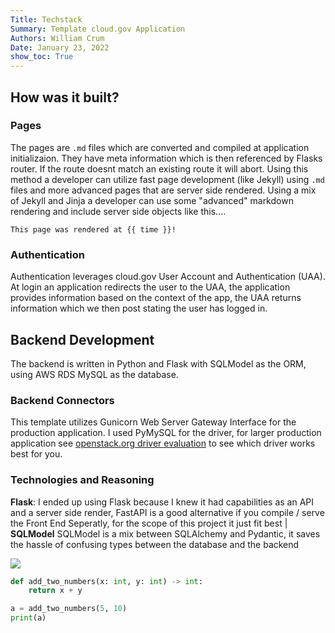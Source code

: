 ```yaml
---
Title: Techstack
Summary: Template cloud.gov Application
Authors: William Crum
Date: January 23, 2022
show_toc: True
---
```

## How was it built?

### Pages
The pages are `.md` files which are converted and compiled at application initializaion. They have meta information which is then referenced by Flasks router. If the route doesnt match an existing route it will abort. Using this method a developer can utilize fast page development (like Jekyll) using `.md` files and more advanced pages that are server side rendered. Using a mix of Jekyll and Jinja a developer can use some "advanced" markdown rendering and include server side objects like this.... 

```This page was rendered at {{ time }}!```

### Authentication
Authentication leverages cloud.gov User Account and Authentication (UAA). At login an application redirects the user to the UAA, the application provides information based on the context of the app, the UAA returns information which we then post stating the user has logged in. 

## Backend Development
The backend is written in Python and Flask with SQLModel as the ORM, using AWS RDS MySQL as the database. 

### Backend Connectors
This template utilizes Gunicorn Web Server Gateway Interface for the production application. I used PyMySQL for the driver, for larger production application see [openstack.org driver evaluation](https://wiki.openstack.org/wiki/PyMySQL_evaluation) to see which driver works best for you.

### Technologies and Reasoning
**Flask**: I ended up using Flask because I knew it had capabilities as an API and a server side render, FastAPI is a good alternative if you compile / serve the Front End Seperatly, for the scope of this project it just fit best |
**SQLModel** SQLModel is a mix between SQLAlchemy and Pydantic, it saves the hassle of confusing types between the database and the backend


[![](https://github-readme-stats.vercel.app/api/pin/?username=elisoncrum&repo=cloud-gov-flask-template)](https://github.com/elisoncrum/cloud-gov-flask-template)

```python
def add_two_numbers(x: int, y: int) -> int:
    return x + y

a = add_two_numbers(5, 10)
print(a)
```